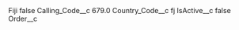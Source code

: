 <?xml version="1.0" encoding="UTF-8"?>
<CustomMetadata xmlns="http://soap.sforce.com/2006/04/metadata" xmlns:xsi="http://www.w3.org/2001/XMLSchema-instance" xmlns:xsd="http://www.w3.org/2001/XMLSchema">
    <label>Fiji</label>
    <protected>false</protected>
    <values>
        <field>Calling_Code__c</field>
        <value xsi:type="xsd:double">679.0</value>
    </values>
    <values>
        <field>Country_Code__c</field>
        <value xsi:type="xsd:string">fj</value>
    </values>
    <values>
        <field>IsActive__c</field>
        <value xsi:type="xsd:boolean">false</value>
    </values>
    <values>
        <field>Order__c</field>
        <value xsi:nil="true"/>
    </values>
</CustomMetadata>
